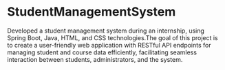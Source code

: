 # StudentManagementSystem
Developed a student management system during an internship, using Spring Boot, Java, HTML, and CSS technologies.The goal of this project is to create a user-friendly web application with RESTful API endpoints for managing student and course data efficiently, facilitating seamless interaction between students, administrators, and the system.
